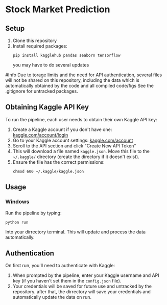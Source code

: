 # Stock Market Prediction 


## Setup

1. Clone this repository
2. Install required packages:
   ```
   pip install kagglehub pandas seaborn tensorflow
   ```
   you may have to do several updates

#Info 
Due to torage limits and the need for API authentication, several files will not be shared on this repository,
including the data which is automatically obtained by the code and all compiled code/figs
See the .gitignore for untracked packages. 


## Obtaining Kaggle API Key

To run the pipeline, each user needs to obtain their own Kaggle API key:

1. Create a Kaggle account if you don't have one: [kaggle.com/account/login](https://www.kaggle.com/account/login)
2. Go to your Kaggle account settings: [kaggle.com/account](https://www.kaggle.com/account)
3. Scroll to the API section and click "Create New API Token"
4. This will download a file named `kaggle.json`. Move this file to the `~/.kaggle/` directory (create the directory if it doesn't exist).
5. Ensure the file has the correct permissions:
   ```
   chmod 600 ~/.kaggle/kaggle.json
   ```

## Usage

### Windows
Run the pipeline by typing:
```
python run
```
Into your dirrectory terminal. 
This will update and process the data automatically. 

## Authentication

On first run, you'll need to authenticate with Kaggle:

1. When prompted by the pipeline, enter your Kaggle username and API key (if you haven't set them in the `config.json` file). 
2. Your credentials will be saved for future use and untracked by the repository. 
after that, the dirrectory will save your credentials and automatically update the data on run. 